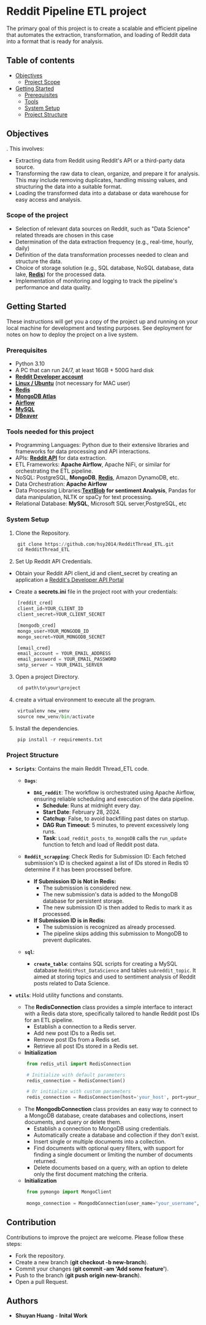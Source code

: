 # Reddit Pipeline ETL project
The primary goal of this project is to create a scalable and efficient pipeline that automates the extraction, transformation, and loading of Reddit data into a format that is ready for analysis.

## Table of contents
- [Objectives](#Objectives)
    - [Project Scope](#Scope-of-the-project)
- [Getting Started](#Getting-Started)
    - [Prerequisites](#prerequisites)
    - [Tools](#Tools-needed-for-this-project)
    - [System Setup](#system-setup)
    - [Project Structure](#Project-Structure)

## Objectives

. This involves:

* Extracting data from Reddit using Reddit's API or a third-party data source.
* Transforming the raw data to clean, organize, and prepare it for analysis. This may include removing duplicates, handling missing values, and structuring the data into a suitable format.
* Loading the transformed data into a database or data warehouse for easy access and analysis.

### Scope of the project

* Selection of relevant data sources on Reddit, such as "Data Science" related threads are chosen in this case
* Determination of the data extraction frequency (e.g., real-time, hourly, daily)
* Definition of the data transformation processes needed to clean and structure the data.
* Choice of storage solution (e.g., SQL database, NoSQL database, data lake, **[Redis](https://redis.io/)**) for the processed data.
* Implementation of monitoring and logging to track the pipeline's performance and data quality.


## Getting Started

These instructions will get you a copy of the project up and running on your local machine for development and testing purposes. See deployment for notes on how to deploy the project on a live system.

### Prerequisites

* Python 3.10
* A PC that can run 24/7, at least 16GB + 500G hard disk
* **[Reddit Developer account](https://www.reddit.com/wiki/api/)**
* **[Linux / Ubuntu](https://ubuntu.com/download/desktop)** (not necessary for MAC user)
* **[Redis](https://redis.io/)**
* **[MongoDB Atlas](https://www.mongodb.com/atlas/database)**
* **[Airflow](https://airflow.apache.org/docs/apache-airflow/stable/installation/index.html)**
* **[MySQL](https://www.mysql.com/downloads/)**
* **[DBeaver](https://dbeaver.io/download/)**


### Tools needed for this project

* Programming Languages: Python due to their extensive libraries and frameworks for data processing and API interactions.
* APIs: **[Reddit API](https://www.reddit.com/wiki/api/)** for data extraction.
* ETL Frameworks: **Apache Airflow**, Apache NiFi, or similar for orchestrating the ETL pipeline.
* NoSQL: PostgreSQL, **MongoDB**, **[Redis](https://redis.io/)**, Amazon DynamoDB, etc.
* Data Orchestration: **Apache Airflow** 
* Data Processing Libraries:**[TextBlob](https://textblob.readthedocs.io/en/dev/) for sentiment Analysis**, Pandas for data manipulation, NLTK or spaCy for text processing.
* Relational Database: **MySQL**, Microsoft SQL server,PostgreSQL, etc

### System Setup
1. Clone the Repository.
```python
    git clone https://github.com/hsy2014/RedditThread_ETL.git
    cd RedditThread_ETL
```

2. Set Up Reddit API Credentials.
* Obtain your Reddit API client_id and client_secret by creating an application a [Reddit's Developer API Portal](https://www.reddit.com/wiki/api/)

* Create a **secrets.ini** file in the project root with your credentials:
```python
    [reddit_cred]
    client_id=YOUR_CLIENT_ID
    client_secret=YOUR_CLIENT_SECRET

    [mongodb_cred]
    mongo_user=YOUR_MONGODB_ID
    mongo_secret=YOUR_MONGODB_SECRET

    [email_cred]
    email_account = YOUR_EMAIL_ADDRESS
    email_password = YOUR_EMAIL_PASSWORD
    smtp_server = YOUR_EMAIL_SERVER
```
3. Open a project Directory.
```python
    cd path\to\your\project
```

4. create a virtual environment to execute all the program.
```python
    virtualenv new_venv
    source new_venv/bin/activate
```

5. Install the dependencies.
```python
    pip install -r requirements.txt
```


### Project Structure
- **`Scripts`**: Contains the main Reddit Thread_ETL code.
    - **`Dags`**:
        - **`DAG_reddit`**: The workflow is orchestrated using Apache Airflow, ensuring reliable scheduling and execution of the data pipeline.
            - **Schedule**: Runs at midnight every day.
            - **Start Date**: February 28, 2024.
            - **Catchup**: False, to avoid backfilling past dates on startup.
            - **DAG Run Timeout**: 5 minutes, to prevent excessively long runs.
            - **Task**: `Load_reddit_posts_to_mongoDB` calls the `run_update` function to fetch and load of Reddit post data.

    - **`Reddit_scrapping`**: 
        Check Redis for Submission ID: Each fetched submission's ID is checked against a list of IDs stored in Redis t0 determine if it has been processed before.
        - **If Submission ID is Not in Redis:**
            * The submission is considered new.
            * The new submission's data is added to the MongoDB database for persistent storage.
            * The new submission ID is then added to Redis to mark it as processed.
        - **If Submission ID is in Redis:**
            * The submission is recognized as already processed.
            * The pipeline skips adding this submission to MongoDB to prevent duplicates.
    - **`sql`**: 
        - **`create_table`**: contains SQL scripts for creating a MySQL database `RedditPost_DataScience` and tables `subreddit_topic`. It aimed at storing topics and used to sentiment analysis of Reddit posts related to Data Science.

- **`utils`**: Hold utility functions and constants.
    - The **RedisConnection** class provides a simple interface to interact with a Redis data store, specifically tailored to handle Reddit post IDs for an ETL pipeline.
        - Establish a connection to a Redis server.
        - Add new post IDs to a Redis set.
        - Remove post IDs from a Redis set.
        - Retrieve all post IDs stored in a Redis set.
    - **Initialization**
    ```python
        from redis_util import RedisConnection

        # Initialize with default parameters
        redis_connection = RedisConnection()

        # Or initialize with custom parameters
        redis_connection = RedisConnection(host='your_host', port=your_port, db=your_db, set_name='your_set_name')
    ```
    - The **MongodbConnection** class provides an easy way to connect to a MongoDB database, create databases and collections, insert documents, and query or delete them.
        - Establish a connection to MongoDB using credentials.
        - Automatically create a database and collection if they don't exist.
        - Insert single or multiple documents into a collection.
        - Find documents with optional query filters, with support for finding a single document or limiting the number of documents returned.
        - Delete documents based on a query, with an option to delete only the first document matching the criteria.
    - **Initialization**
    ```python
        from pymongo import MongoClient
        
        mongo_connection = MongodbConnection(user_name="your_username", password="your_password")
    ```

## Contribution
Contributions to improve the project are welcome. Please follow these steps:

* Fork the repository.
* Create a new branch (**git checkout -b new-branch**).
* Commit your changes (**git commit -am 'Add some feature'**).
* Push to the branch (**git push origin new-branch**).
* Open a pull Request.

## Authors
* **Shuyan Huang** - **Inital Work**